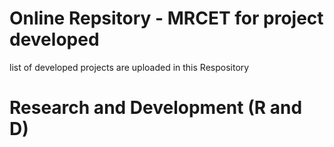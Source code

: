 # Online Repsitory - MRCET for project developed
list of  developed projects are uploaded in this Respository
# Research and Development (R and D)
